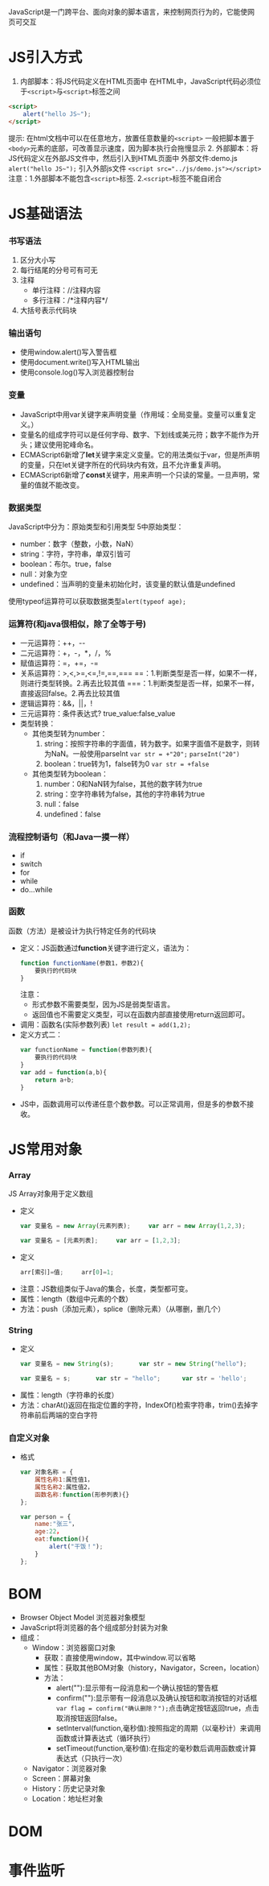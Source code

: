 JavaScript是一门跨平台、面向对象的脚本语言，来控制网页行为的，它能使网页可交互
# JS引入方式
1. 内部脚本：将JS代码定义在HTML页面中
在HTML中，JavaScript代码必须位于`<script>`与`<script>`标签之间
```html
<script>
    alert("hello JS~");
</script>
```
提示:
在html文档中可以在任意地方，放置任意数量的`<script>`
一般把脚本置于`<body>`元素的底部，可改善显示速度，因为脚本执行会拖慢显示
2. 外部脚本：将JS代码定义在外部JS文件中，然后引入到HTML页面中
外部文件:demo.js `alert("hello JS~");`
引入外部js文件 `<script src="../js/demo.js"></script>`
注意：1.外部脚本不能包含`<script>`标签.
2.`<script>`标签不能自闭合
# JS基础语法
### 书写语法
1. 区分大小写
2. 每行结尾的分号可有可无
3. 注释
    - 单行注释：//注释内容
    - 多行注释：/\*注释内容*/
4. 大括号表示代码块
### 输出语句
- 使用window.alert()写入警告框
- 使用document.write()写入HTML输出
- 使用console.log()写入浏览器控制台
### 变量
- JavaScript中用var关键字来声明变量（作用域：全局变量。变量可以重复定义。）
- 变量名的组成字符可以是任何字母、数字、下划线或美元符；数字不能作为开头；建议使用驼峰命名。
- ECMAScript6新增了**let**关键字来定义变量。它的用法类似于var，但是所声明的变量，只在let关键字所在的代码块内有效，且不允许重复声明。
- ECMAScript6新增了**const**关键字，用来声明一个只读的常量。一旦声明，常量的值就不能改变。
### 数据类型
JavaScript中分为：原始类型和引用类型
5中原始类型：
- number：数字（整数，小数，NaN）
- string：字符，字符串，单双引皆可
- boolean：布尔。true，false
- null：对象为空
- undefined：当声明的变量未初始化时，该变量的默认值是undefined

使用typeof运算符可以获取数据类型`alert(typeof age);`
### 运算符(和java很相似，除了全等于号)
- 一元运算符：++，--
- 二元运算符：+，-，*，/，%
- 赋值运算符：=，+=，-=
- 关系运算符：>,<,>=,<=,!=,\==,===
==：1.判断类型是否一样，如果不一样，则进行类型转换。2.再去比较其值
===：1.判断类型是否一样，如果不一样，直接返回false。2.再去比较其值
- 逻辑运算符：&&，||，!
- 三元运算符：条件表达式? true_value:false_value
- 类型转换：
    - 其他类型转为number：
        1. string：按照字符串的字面值，转为数字。如果字面值不是数字，则转为NaN。一般使用parseInt
        `var str = +"20";`
        `parseInt("20")`
        2. boolean：true转为1，false转为0
        `var str = +false`
    - 其他类型转为boolean：
        1. number：0和NaN转为false，其他的数字转为true
        2. string：空字符串转为false，其他的字符串转为true
        3. null：false
        4. undefined：false
### 流程控制语句（和Java一摸一样）
- if
- switch
- for
- while
- do...while
### 函数
函数（方法）是被设计为执行特定任务的代码块
- 定义：JS函数通过**function**关键字进行定义，语法为：
  ```JavaScript
  function functionName(参数1，参数2){
      要执行的代码块
  }
  ```
  注意：
  - 形式参数不需要类型，因为JS是弱类型语言。
  - 返回值也不需要定义类型，可以在函数内部直接使用return返回即可。
- 调用：函数名(实际参数列表) `let result = add(1,2);`
- 定义方式二：
  ```JavaScript
  var functionName = function(参数列表){
      要执行的代码块
  }
  var add = function(a,b){
      return a+b;
  }
  ```
- JS中，函数调用可以传递任意个数参数。可以正常调用，但是多的参数不接收。
# JS常用对象
### Array
JS Array对象用于定义数组
- 定义
  ```JavaScript
  var 变量名 = new Array(元素列表);     var arr = new Array(1,2,3);
  ```
  ```JavaScript
  var 变量名 = [元素列表];     var arr = [1,2,3];
  ```
- 定义
  ```JavaScript
  arr[索引]=值;     arr[0]=1;
  ```
- 注意：JS数组类似于Java的集合，长度，类型都可变。
- 属性：length（数组中元素的个数）
- 方法：push（添加元素），splice（删除元素）（从哪删，删几个）
### String
- 定义
  ```javascript
  var 变量名 = new String(s);       var str = new String("hello");  
  ```
  ```javascript
  var 变量名 = s;       var str = "hello";      var str = 'hello';  
  ```
- 属性：length（字符串的长度）
- 方法：charAt()返回在指定位置的字符，IndexOf()检索字符串，trim()去掉字符串前后两端的空白字符
### 自定义对象
- 格式
  ```javascript
  var 对象名称 = {
      属性名称1:属性值1，
      属性名称2:属性值2，
      函数名称:function(形参列表){}
  };
  ```
  ```javascript
  var person = {
      name:"张三"，
      age:22，
      eat:function(){
          alert("干饭！");
      }
  };
  ```
# BOM
- Browser Object Model 浏览器对象模型
- JavaScript将浏览器的各个组成部分封装为对象
- 组成：
  - Window：浏览器窗口对象
    - 获取：直接使用window，其中window.可以省略
    - 属性：获取其他BOM对象（history，Navigator，Screen，location）
    - 方法：
      - alert(""):显示带有一段消息和一个确认按钮的警告框
      - confirm(""):显示带有一段消息以及确认按钮和取消按钮的对话框
        `var flag = confirm("确认删除？");`点击确定按钮返回true，点击取消按钮返回false。
      - setInterval(function,毫秒值):按照指定的周期（以毫秒计）来调用函数或计算表达式（循环执行）
      - setTimeout(function,毫秒值):在指定的毫秒数后调用函数或计算表达式（只执行一次）
  - Navigator：浏览器对象
  - Screen：屏幕对象
  - History：历史记录对象
  - Location：地址栏对象
# DOM
# 事件监听